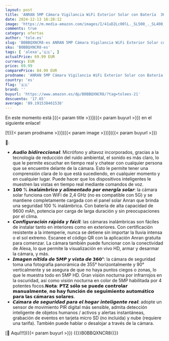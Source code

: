 ```yaml
---
layout: post
title: 'ANRAN 5MP Cámara Vigilancia WiFi Exterior Solar con Batería  360° Pan&Tilt Inalambrica  Audio Bidireccional  Visión Nocturna en Color  Detección de Movimiento PIR  Compatible con Alexa  Q03 Máx'
date: 2024-12-13 16:28:12
image: 'https://m.media-amazon.com/images/I/41uD2Lc00lL._SL500_._SL400_.jpg'
comments: true
category: ofertas
author: 'tole.es'
slug: 'B0BBQXNCR8-es ANRAN 5MP Cámara Vigilancia WiFi Exterior Solar con...'
sku: 'B0BBQXNCR8-es'
tags: [ 'alexa','🇪🇸', ]
actualPrice: 69.99 EUR
currency: EUR
price: 69.99
comparePrice: 84.99 EUR
prodname: 'ANRAN 5MP Cámara Vigilancia WiFi Exterior Solar con Batería  360° Pan&Tilt Inalambrica  Audio Bidireccional  Visión Nocturna en Color  Detección de Movimiento PIR  Compatible con Alexa  Q03 Máx'
country: 'es'
flag: '🇪🇸'
brand: ''
buyurl: 'https://www.amazon.es/dp/B0BBQXNCR8/?tag=tolees-21'
descuento: '17.65'
average: '89.191538461538'
---
```


En este momento está [{{< param title >}}]({{< param buyurl >}}) en el siguiente enlace!

[![{{< param prodname >}}]({{< param image >}})]({{< param buyurl >}})

🔎:

- 𝘼𝙪𝙙𝙞𝙤 𝙗𝙞𝙙𝙞𝙧𝙚𝙘𝙘𝙞𝙤𝙣𝙖𝙡: Micrófono y altavoz incorporados, gracias a la tecnología de reducción del ruido ambiental, el sonido es más claro, lo que le permite escuchar en tiempo real y chatear con cualquier persona que se encuentre delante de la cámara. Esto le permite tener una comprensión clara de lo que está sucediendo, en cualquier momento y en cualquier lugar. Puede hacer que los dispositivos inteligentes le muestren las vistas en tiempo real mediante comandos de voz.
- 𝟭𝟬𝟬 % 𝙞𝙣𝙖𝙡𝙖́𝙢𝙗𝙧𝙞𝙘𝙤 𝙮 𝙖𝙡𝙞𝙢𝙚𝙣𝙩𝙖𝙙𝙤 𝙥𝙤𝙧 𝙚𝙣𝙚𝙧𝙜𝙞́𝙖 𝙨𝙤𝙡𝙖𝙧: la cámara solar funciona con WiFi de 2,4 GHz (no es compatible con 5G) y se mantiene completamente cargada con el panel solar Anran que brinda una seguridad 100 % inalámbrica. Con batería de alta capacidad de 9600 mAh, potencia por carga de larga duración y sin preocupaciones por el clima.
- 𝘾𝙤𝙣𝙛𝙞𝙜𝙪𝙧𝙖𝙘𝙞𝙤́𝙣 𝙧𝙖́𝙥𝙞𝙙𝙖 𝙮 𝙛𝙖́𝙘𝙞𝙡: las cámaras inalámbricas son fáciles de instalar tanto en interiores como en exteriores. Con certificación resistente a la intemperie, nunca se detiene sin importar la lluvia intensa o el sol extremo. Escanee el código QR con la aplicación Anran gratuita para comenzar. La cámara también puede funcionar con la conectividad de Alexa, lo que permite la visualización en vivo HD, armar y desarmar la cámara, y más.
- 𝙄𝙢𝙖𝙜𝙚𝙣 𝙣𝙞́𝙩𝙞𝙙𝙖 𝙙𝙚 𝟱𝙈𝙋 𝙮 𝙫𝙞𝙨𝙩𝙖 𝙙𝙚 𝟯𝟲𝟬°: la cámara de seguridad toma una fotografía panorámica de 355° horizontalmente y 90° verticalmente y se asegura de que no haya puntos ciegos o zonas, lo que le muestra todo en 5MP HD. Gran visión nocturna por infrarrojos en la oscuridad, así como visión nocturna en color de 5MP habilitada por 4 potentes focos.𝗡𝗼𝘁𝗮: 𝗣𝗧𝗭 𝘀𝗼́𝗹𝗼 𝘀𝗲 𝗽𝘂𝗲𝗱𝗲 𝗰𝗼𝗻𝘁𝗿𝗼𝗹𝗮𝗿 𝗺𝗮𝗻𝘂𝗮𝗹𝗺𝗲𝗻𝘁𝗲, 𝗻𝗼 𝗵𝗮𝘆 𝗳𝘂𝗻𝗰𝗶𝗼́𝗻 𝗱𝗲 𝘀𝗲𝗴𝘂𝗶𝗺𝗶𝗲𝗻𝘁𝗼 𝗮𝘂𝘁𝗼𝗺𝗮́𝘁𝗶𝗰𝗼 𝗽𝗮𝗿𝗮 𝗹𝗮𝘀 𝗰𝗮́𝗺𝗮𝗿𝗮𝘀 𝘀𝗼𝗹𝗮𝗿𝗲𝘀.
- 𝘾𝙖́𝙢𝙖𝙧𝙖 𝙙𝙚 𝙨𝙚𝙜𝙪𝙧𝙞𝙙𝙖𝙙 𝙥𝙖𝙧𝙖 𝙚𝙡 𝙝𝙤𝙜𝙖𝙧 𝙞𝙣𝙩𝙚𝙡𝙞𝙜𝙚𝙣𝙩𝙚 𝙧𝙚𝙖𝙡: adopte un sensor de movimiento PIR digital más sensible, admita detección inteligente de objetos humanos / activos y alertas instantáneas, grabación de eventos en tarjeta micro SD (no incluida) y nube (requiere una tarifa). También puede hablar o desalojar a través de la cámara.

[🛒 Aquí!!!]({{< param buyurl >}})
{{<world>}}B0BBQXNCR8{{</world>}}
